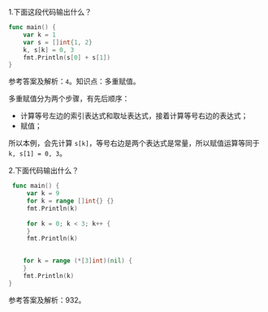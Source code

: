 1.下面这段代码输出什么？

```go
func main() {
    var k = 1
    var s = []int{1, 2}
    k, s[k] = 0, 3
    fmt.Println(s[0] + s[1])
}
```

参考答案及解析：`4`。知识点：多重赋值。

多重赋值分为两个步骤，有先后顺序：

- 计算等号左边的索引表达式和取址表达式，接着计算等号右边的表达式；
- 赋值；

所以本例，会先计算 `s[k]`，等号右边是两个表达式是常量，所以赋值运算等同于 `k, s[1] = 0, 3`。

2.下面代码输出什么？

```go
 func main() {
     var k = 9
     for k = range []int{} {}
     fmt.Println(k)
 
     for k = 0; k < 3; k++ {
     }
     fmt.Println(k)
 

    for k = range (*[3]int)(nil) {
    }
    fmt.Println(k)
}
```

参考答案及解析：932。